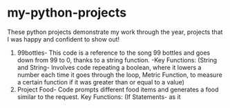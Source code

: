# my-python-projects
These python projects demonstrate my work through the year, projects that I was happy and confident to show out!
1. 99bottles- This code is a reference to the song 99 bottles and goes down from 99 to 0, thanks to a string function.
-Key Functions: (String and String- Involves code repeating a boolean, where it lowers a number each time it goes through the loop, Metric Function, to measure a certain function if it was greater than or equal to a value)
2. Project Food- Code prompts different food items and generates a food similar to the request.
   Key Functions: (If Statements- as it 
